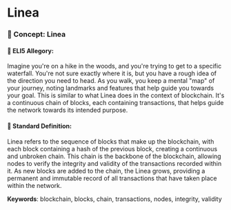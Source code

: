 # Linea

### 📘 Concept: Linea

#### 🧩 ELI5 Allegory:
Imagine you're on a hike in the woods, and you're trying to get to a specific waterfall. You're not sure exactly where it is, but you have a rough idea of the direction you need to head. As you walk, you keep a mental "map" of your journey, noting landmarks and features that help guide you towards your goal. This is similar to what Linea does in the context of blockchain. It's a continuous chain of blocks, each containing transactions, that helps guide the network towards its intended purpose.

#### 📖 Standard Definition:
Linea refers to the sequence of blocks that make up the blockchain, with each block containing a hash of the previous block, creating a continuous and unbroken chain. This chain is the backbone of the blockchain, allowing nodes to verify the integrity and validity of the transactions recorded within it. As new blocks are added to the chain, the Linea grows, providing a permanent and immutable record of all transactions that have taken place within the network.

**Keywords**: blockchain, blocks, chain, transactions, nodes, integrity, validity